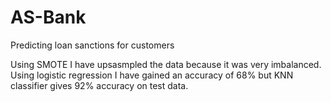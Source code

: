 # AS-Bank
Predicting loan sanctions for customers

Using SMOTE I have upsasmpled the data because it was very imbalanced. Using logistic regression I have gained an accuracy of 68% but KNN classifier gives 92% accuracy on test data.
